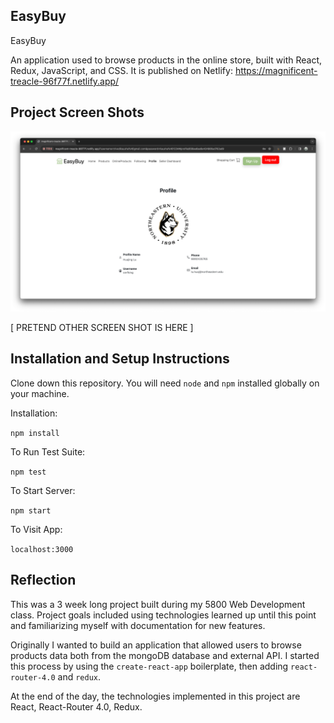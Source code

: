 ## EasyBuy
EasyBuy

An application used to browse products in the online store, built with React, Redux, JavaScript, and CSS. It is published on Netlify: https://magnificent-treacle-96f77f.netlify.app/

## Project Screen Shots

![ScreenShots1](ScreenShots/ScreenShots1.png)

[ PRETEND OTHER SCREEN SHOT IS HERE ]

## Installation and Setup Instructions

Clone down this repository. You will need `node` and `npm` installed globally on your machine.  

Installation:

`npm install`  

To Run Test Suite:  

`npm test`  

To Start Server:

`npm start`  

To Visit App:

`localhost:3000`  

## Reflection

This was a 3 week long project built during my 5800 Web Development class. Project goals included using technologies learned up until this point and familiarizing myself with documentation for new features.  

Originally I wanted to build an application that allowed users to browse products data both from the mongoDB database and external API. I started this process by using the `create-react-app` boilerplate, then adding `react-router-4.0` and `redux`.  

At the end of the day, the technologies implemented in this project are React, React-Router 4.0, Redux. 
